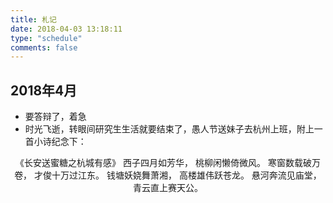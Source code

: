 ```yaml
---
title: 札记
date: 2018-04-03 13:18:11
type: "schedule"
comments: false
---
```


## 2018年4月
- 要答辩了，着急
- 时光飞逝，转眼间研究生生活就要结束了，愚人节送妹子去杭州上班，附上一首小诗纪念下：
<center>
《长安送蜜糖之杭城有感》
西子四月如芳华，
桃柳闲懒倚微风。
寒窗数载破万卷，
才俊十万过江东。
钱塘妖娆舞萧湘，
高楼雄伟跃苍龙。
悬河奔流见庙堂，
青云直上赛天公。
</center>
